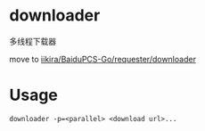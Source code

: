 # downloader
多线程下载器

move to [iikira/BaiduPCS-Go/requester/downloader](https://github.com/iikira/BaiduPCS-Go/tree/master/requester/downloader)

# Usage
```
downloader -p=<parallel> <download url>...
```
